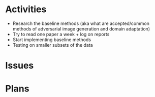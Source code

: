 # Activities
* Research the baseline methods (aka what are accepted/common methods of adversarial image generation and domain adaptation)
* Try to read one paper a week + log on reports
* Start implementing baseline methods
* Testing on smaller subsets of the data
# Issues
# Plans
